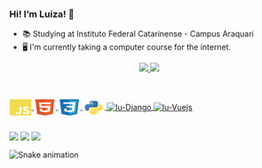 ### Hi! I’m Luiza! 👋

- 📚 Studying at Instituto Federal Catarinense - Campus Araquari
- 🖥️ I'm currently taking a computer course for the internet.

<div align="center">
  <a href="https://github.com/luizatorrens">
  <img height="180em" src="https://github-readme-stats.vercel.app/api?username=luizatorrens&show_icons=true&theme=dark&include_all_commits=true&count_private=true"/>
  <img height="180em" src="https://github-readme-stats.vercel.app/api/top-langs/?username=luizatorrens&layout=compact&langs_count=7&theme=dark"/>
</div>
  
  ##
  
<div style="display: inline_block"><br>
  <img align="center" alt="lu-Js" height="30" width="40" src="https://raw.githubusercontent.com/devicons/devicon/master/icons/javascript/javascript-plain.svg">
  <img align="center" alt="lu-HTML" height="30" width="40" src="https://raw.githubusercontent.com/devicons/devicon/master/icons/html5/html5-original.svg">
  <img align="center" alt="lu-CSS" height="30" width="40" src="https://raw.githubusercontent.com/devicons/devicon/master/icons/css3/css3-original.svg">
  <img align="center" alt="lu-Python" height="30" width="40" src="https://raw.githubusercontent.com/devicons/devicon/master/icons/python/python-original.svg">
  <img align="center" alt="lu-Django" height="30" width="40" src="https://cdn.jsdelivr.net/gh/devicons/devicon/icons/django/django-plain.svg" />
  <img align="center" alt="lu-Vuejs" height="30" width="40" src="https://cdn.jsdelivr.net/gh/devicons/devicon/icons/vuejs/vuejs-original.svg" />     
</div>

  ##
  
<div> 
  <a href="https://instagram.com/luizatorrens_" target="_blank"><img src="https://img.shields.io/badge/-Instagram-%23E4405F?style=for-the-badge&logo=instagram&logoColor=white" target="_blank"></a>
  <a href = "mailto:luiza.torrens.2006@gmail.com"><img src="https://img.shields.io/badge/-Gmail-%23333?style=for-the-badge&logo=gmail&logoColor=white" target="_blank"></a>
  <a href="https://www.linkedin.com/in/luiza-torrens-06041b242/" target="_blank"><img src="https://img.shields.io/badge/-LinkedIn-%230077B5?style=for-the-badge&logo=linkedin&logoColor=white" target="_blank"></a> 
 
  ![Snake animation](https://github.com/luizatorrens/luizatorrens/blob/output/github-contribution-grid-snake.svg)
